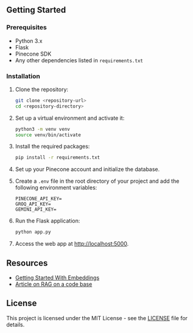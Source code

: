 
## Getting Started

### Prerequisites

- Python 3.x
- Flask
- Pinecone SDK
- Any other dependencies listed in `requirements.txt`

### Installation

1. Clone the repository:
   ```bash
   git clone <repository-url>
   cd <repository-directory>
   ```

2. Set up a virtual environment and activate it:
   ```bash
   python3 -m venv venv
   source venv/bin/activate
   ```

3. Install the required packages:
   ```bash
   pip install -r requirements.txt
   ```

4. Set up your Pinecone account and initialize the database.

5. Create a `.env` file in the root directory of your project and add the following environment variables:
   ```env
   PINECONE_API_KEY=
   GROQ_API_KEY=
   GEMINI_API_KEY=
   ```

6. Run the Flask application:
   ```bash
   python app.py
   ```

7. Access the web app at [http://localhost:5000](http://localhost:5000).

## Resources

- [Getting Started With Embeddings](https://huggingface.co/blog/getting-started-with-embeddings)
- [Article on RAG on a code base](https://blog.lancedb.com/rag-codebase-1/)

## License

This project is licensed under the MIT License - see the [LICENSE](LICENSE) file for details.
